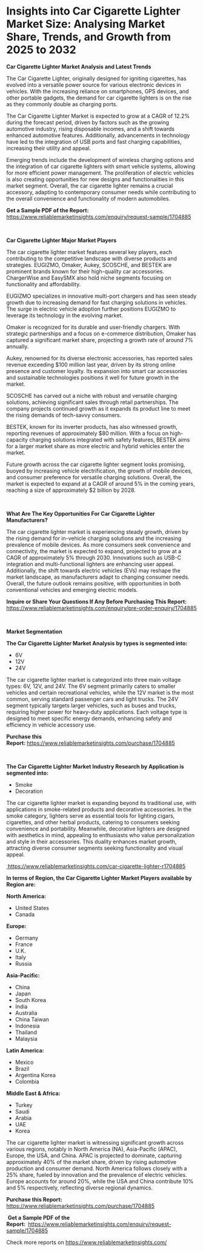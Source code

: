 <p><h1>Insights into Car Cigarette Lighter Market Size: Analysing Market Share, Trends, and Growth from 2025 to 2032</h1></p><p><strong>Car Cigarette Lighter Market Analysis and Latest Trends</strong></p>
<p><p>The Car Cigarette Lighter, originally designed for igniting cigarettes, has evolved into a versatile power source for various electronic devices in vehicles. With the increasing reliance on smartphones, GPS devices, and other portable gadgets, the demand for car cigarette lighters is on the rise as they commonly double as charging ports. </p><p>The Car Cigarette Lighter Market is expected to grow at a CAGR of 12.2% during the forecast period, driven by factors such as the growing automotive industry, rising disposable incomes, and a shift towards enhanced automotive features. Additionally, advancements in technology have led to the integration of USB ports and fast charging capabilities, increasing their utility and appeal. </p><p>Emerging trends include the development of wireless charging options and the integration of car cigarette lighters with smart vehicle systems, allowing for more efficient power management. The proliferation of electric vehicles is also creating opportunities for new designs and functionalities in this market segment. Overall, the car cigarette lighter remains a crucial accessory, adapting to contemporary consumer needs while contributing to the overall convenience and functionality of modern automobiles.</p></p>
<p><strong>Get a Sample PDF of the Report:&nbsp;</strong> <a href="https://www.reliablemarketinsights.com/enquiry/request-sample/1704885?utm_campaign=3005&utm_medium=2&utm_source=Github&utm_content=ia&utm_term=30032025&utm_id=car-cigarette-lighter">https://www.reliablemarketinsights.com/enquiry/request-sample/1704885</a></p>
<p>&nbsp;</p>
<p><strong>Car Cigarette Lighter Major Market Players</strong></p>
<p><p>The car cigarette lighter market features several key players, each contributing to the competitive landscape with diverse products and strategies. EUGIZMO, Omaker, Aukey, SCOSCHE, and BESTEK are prominent brands known for their high-quality car accessories. ChargerWise and EasySMX also hold niche segments focusing on functionality and affordability.</p><p>EUGIZMO specializes in innovative multi-port chargers and has seen steady growth due to increasing demand for fast charging solutions in vehicles. The surge in electric vehicle adoption further positions EUGIZMO to leverage its technology in the evolving market.</p><p>Omaker is recognized for its durable and user-friendly chargers. With strategic partnerships and a focus on e-commerce distribution, Omaker has captured a significant market share, projecting a growth rate of around 7% annually.</p><p>Aukey, renowned for its diverse electronic accessories, has reported sales revenue exceeding $100 million last year, driven by its strong online presence and customer loyalty. Its expansion into smart car accessories and sustainable technologies positions it well for future growth in the market.</p><p>SCOSCHE has carved out a niche with robust and versatile charging solutions, achieving significant sales through retail partnerships. The company projects continued growth as it expands its product line to meet the rising demands of tech-savvy consumers.</p><p>BESTEK, known for its inverter products, has also witnessed growth, reporting revenues of approximately $80 million. With a focus on high-capacity charging solutions integrated with safety features, BESTEK aims for a larger market share as more electric and hybrid vehicles enter the market.</p><p>Future growth across the car cigarette lighter segment looks promising, buoyed by increasing vehicle electrification, the growth of mobile devices, and consumer preference for versatile charging solutions. Overall, the market is expected to expand at a CAGR of around 5% in the coming years, reaching a size of approximately $2 billion by 2028.</p></p>
<p>&nbsp;</p>
<p><strong>What Are The Key Opportunities For Car Cigarette Lighter Manufacturers?</strong></p>
<p><p>The car cigarette lighter market is experiencing steady growth, driven by the rising demand for in-vehicle charging solutions and the increasing prevalence of mobile devices. As more consumers seek convenience and connectivity, the market is expected to expand, projected to grow at a CAGR of approximately 5% through 2030. Innovations such as USB-C integration and multi-functional lighters are enhancing user appeal. Additionally, the shift towards electric vehicles (EVs) may reshape the market landscape, as manufacturers adapt to changing consumer needs. Overall, the future outlook remains positive, with opportunities in both conventional vehicles and emerging electric models.</p></p>
<p><strong>Inquire or Share Your Questions If Any Before Purchasing This Report:</strong> <a href="https://www.reliablemarketinsights.com/enquiry/pre-order-enquiry/1704885?utm_campaign=3005&utm_medium=2&utm_source=Github&utm_content=ia&utm_term=30032025&utm_id=car-cigarette-lighter">https://www.reliablemarketinsights.com/enquiry/pre-order-enquiry/1704885</a></p>
<p>&nbsp;</p>
<p><strong>Market Segmentation</strong></p>
<p><strong>The Car Cigarette Lighter Market Analysis by types is segmented into:</strong></p>
<p><ul><li>6V</li><li>12V</li><li>24V</li></ul></p>
<p><p>The car cigarette lighter market is categorized into three main voltage types: 6V, 12V, and 24V. The 6V segment primarily caters to smaller vehicles and certain recreational vehicles, while the 12V market is the most common, serving standard passenger cars and light trucks. The 24V segment typically targets larger vehicles, such as buses and trucks, requiring higher power for heavy-duty applications. Each voltage type is designed to meet specific energy demands, enhancing safety and efficiency in vehicle accessory use.</p></p>
<p><strong>Purchase this Report:&nbsp;</strong><a href="https://www.reliablemarketinsights.com/purchase/1704885?utm_campaign=3005&utm_medium=2&utm_source=Github&utm_content=ia&utm_term=30032025&utm_id=car-cigarette-lighter">https://www.reliablemarketinsights.com/purchase/1704885</a></p>
<p>&nbsp;</p>
<p><strong>The Car Cigarette Lighter Market Industry Research by Application is segmented into:</strong></p>
<p><ul><li>Smoke</li><li>Decoration</li></ul></p>
<p><p>The car cigarette lighter market is expanding beyond its traditional use, with applications in smoke-related products and decorative accessories. In the smoke category, lighters serve as essential tools for lighting cigars, cigarettes, and other herbal products, catering to consumers seeking convenience and portability. Meanwhile, decorative lighters are designed with aesthetics in mind, appealing to enthusiasts who value personalization and style in their accessories. This duality enhances market growth, attracting diverse consumer segments seeking functionality and visual appeal.</p></p>
<p><a href="https://www.reliablemarketinsights.com/car-cigarette-lighter-r1704885?utm_campaign=3005&utm_medium=2&utm_source=Github&utm_content=ia&utm_term=30032025&utm_id=car-cigarette-lighter">&nbsp;https://www.reliablemarketinsights.com/car-cigarette-lighter-r1704885</a></p>
<p><strong>In terms of Region, the Car Cigarette Lighter Market Players available by Region are:</strong></p>
<p>
    <p> <strong> North America: </strong>
        <ul>
            <li>United States</li>
            <li>Canada</li>
        </ul>
        </p> 
    <p> <strong> Europe: </strong>
        <ul>
            <li>Germany</li>
            <li>France</li>
            <li>U.K.</li>
            <li>Italy</li>
            <li>Russia</li>
        </ul>
        </p> 
    <p> <strong> Asia-Pacific: </strong>
        <ul>
            <li>China</li>
            <li>Japan</li>
            <li>South Korea</li>
            <li>India</li>
            <li>Australia</li>
            <li>China Taiwan</li>
            <li>Indonesia</li>
            <li>Thailand</li>
            <li>Malaysia</li>
        </ul>
        </p> 
    <p> <strong> Latin America: </strong>
        <ul>
            <li>Mexico</li>
            <li>Brazil</li>
            <li>Argentina Korea</li>
            <li>Colombia</li>
        </ul>
        </p> 
    <p> <strong> Middle East & Africa: </strong>
        <ul>
            <li>Turkey</li>
            <li>Saudi</li>
            <li>Arabia</li>
            <li>UAE</li>
            <li>Korea</li>
        </ul>
    </p>
    </p>
<p><p>The car cigarette lighter market is witnessing significant growth across various regions, notably in North America (NA), Asia-Pacific (APAC), Europe, the USA, and China. APAC is projected to dominate, capturing approximately 40% of the market share, driven by rising automotive production and consumer demand. North America follows closely with a 25% share, fueled by innovation and the prevalence of electric vehicles. Europe accounts for around 20%, while the USA and China contribute 10% and 5% respectively, reflecting diverse regional dynamics.</p></p>
<p><strong>Purchase this Report: </strong><a href="https://www.reliablemarketinsights.com/purchase/1704885?utm_campaign=3005&utm_medium=2&utm_source=Github&utm_content=ia&utm_term=30032025&utm_id=car-cigarette-lighter">https://www.reliablemarketinsights.com/purchase/1704885</a></p>
<p>&nbsp;<strong>Get a Sample PDF of the Report:&nbsp;&nbsp;</strong><a href="https://www.reliablemarketinsights.com/enquiry/request-sample/1704885?utm_campaign=3005&utm_medium=2&utm_source=Github&utm_content=ia&utm_term=30032025&utm_id=car-cigarette-lighter">https://www.reliablemarketinsights.com/enquiry/request-sample/1704885</a></p>
<p><strong></strong></p>
<p>Check more reports on <a href="https://www.reliablemarketinsights.com/?utm_campaign=3005&utm_medium=2&utm_source=Github&utm_content=ia&utm_term=30032025&utm_id=car-cigarette-lighter">https://www.reliablemarketinsights.com/</a></p>